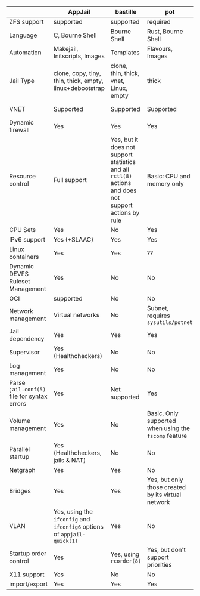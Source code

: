 | | AppJail | bastille | pot | iocage | ezjail | |
| --- | --- | --- | --- | --- | --- | --- |
| ZFS support | supported | supported | required | required | supported | ZFS support |
| Language | C, Bourne Shell | Bourne Shell | Rust, Bourne Shell | Python | Bourne Shell | Language |
| Automation | Makejail, Initscripts, Images | Templates | Flavours, Images | Plugins | Flavours | Automation |
| Jail Type | clone, copy, tiny, thin, thick, empty, linux+debootstrap | clone, thin, thick, vnet, Linux, empty | thick | clone, basejail, template, empty, thick | basejail | Jail Type |
| VNET | Supported | Supported | Supported | Supported | Not Supported | VNET |
| Dynamic firewall | Yes | Yes | Yes | No | No | Dynamic firewall |
| Resource control | Full support | Yes, but it does not support statistics and all `rctl(8)` actions and does not support actions by rule | Basic: CPU and memory only | Legacy only | Not Supported | Resource control |
| CPU Sets | Yes | No | Yes | Yes | Yes | CPU Sets |
| IPv6 support | Yes (+SLAAC) | Yes | Yes | Yes | Yes | IPv6 support |
| Linux containers | Yes  | Yes | ?? | Yes | ?? | Linux containers |
| Dynamic DEVFS Ruleset Management | Yes | No | No | No | No | Dynamic DEVFS Ruleset Management |
| OCI | supported | No | No | No | No | OCI |
| Network management | Virtual networks | No | Subnet, requires `sysutils/potnet` | No | No | Network management |
| Jail dependency | Yes | Yes | Yes | Yes | No | Jail dependency |
| Supervisor | Yes (Healthcheckers) | No | No | No | No | Supervisor |
| Log management | Yes | No | No | No | No | Log management |
| Parse `jail.conf(5)` file for syntax errors | Yes | Not supported | Yes | Yes | Yes | Parse `jail.conf(5)` file for syntax errors |
| Volume management | Yes | No | Basic, Only supported when using the `fscomp` feature | Basic | No | Volume management |
| Parallel startup | Yes (Healthcheckers, jails & NAT) | No | No | No | No | Parallel startup |
| Netgraph | Yes  | Yes | No | No | No | Netgraph |
| Bridges | Yes | Yes | Yes, but only those created by its virtual network | No | No | Bridges |
| VLAN | Yes, using the `ifconfig` and `ifconfig6` options of `appjail-quick(1)` | Yes | No | Yes | No | VLAN |
| Startup order control | Yes  | Yes, using `rcorder(8)` | Yes, but don't support priorities | Yes | Yes, using `rcorder(8)` | Startup order control |
| X11 support | Yes  | No | No | No | No | X11 support |
| import/export | Yes  | Yes | Yes | Yes | Yes | import/export |
